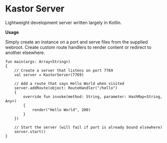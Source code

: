 Kastor Server
=============

Lightweight development server written largely in Kotlin.

**Usage**

Simply create an instance on a port and serve files from the supplied webroot.
Create custom route handlers to render content or redirect to another elsewhere.

```
fun main(args: Array<String>)
{
    // Create a server that listens on port 7769
    val server = KastorServer(7769)

    // Add a route that says Hello World when visited
    server.addRoute(object: RouteHandler("/hello")
    {
        override fun invoke(method: String, parameter: HashMap<String, Any>)
        {
            render("Hello World", 200)
        }
    })

    // Start the server (will fail if port is already bound elsewhere)
    server.start()
}
```